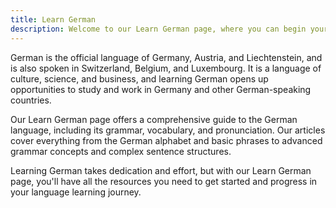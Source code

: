 ```yaml
---
title: Learn German
description: Welcome to our Learn German page, where you can begin your journey to mastering one of the most widely spoken languages in Europe!
---
```


German is the official language of Germany, Austria, and Liechtenstein, and is also spoken in Switzerland, Belgium, and Luxembourg. It is a language of culture, science, and business, and learning German opens up opportunities to study and work in Germany and other German-speaking countries.

Our Learn German page offers a comprehensive guide to the German language, including its grammar, vocabulary, and pronunciation. Our articles cover everything from the German alphabet and basic phrases to advanced grammar concepts and complex sentence structures.

Learning German takes dedication and effort, but with our Learn German page, you'll have all the resources you need to get started and progress in your language learning journey.